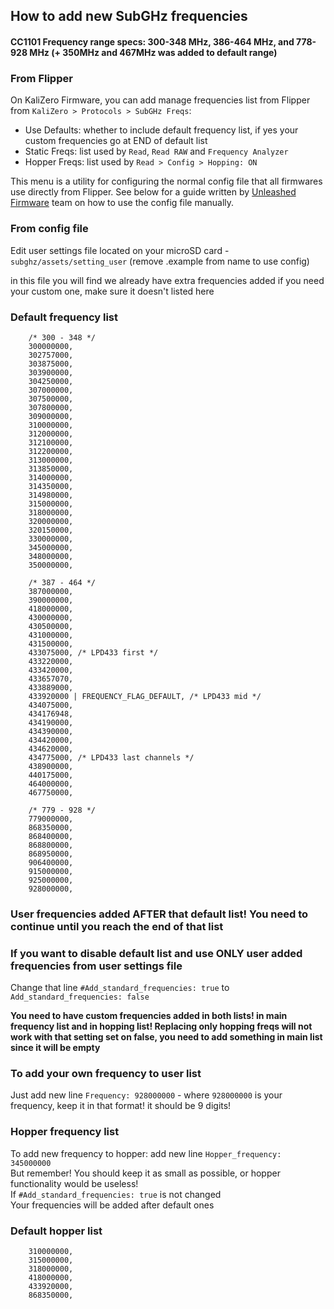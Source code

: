 ## How to add new SubGHz frequencies

#### CC1101 Frequency range specs: 300-348 MHz, 386-464 MHz, and 778-928 MHz  (+ 350MHz and 467MHz was added to default range)

### From Flipper

On KaliZero Firmware, you can add manage frequencies list from Flipper from `KaliZero > Protocols > SubGHz Freqs`:
- Use Defaults: whether to include default frequency list, if yes your custom frequencies go at END of default list
- Static Freqs: list used by `Read`, `Read RAW` and `Frequency Analyzer`
- Hopper Freqs: list used by `Read > Config > Hopping: ON`

This menu is a utility for configuring the normal config file that all firmwares use directly from Flipper. See below for a guide written by [Unleashed Firmware](https://github.com/DarkFlippers/unleashed-firmware) team on how to use the config file manually.


### From config file

Edit user settings file located on your microSD card - `subghz/assets/setting_user` (remove .example from name to use config)

in this file you will find we already have extra frequencies added
if you need your custom one, make sure it doesn't listed here

### Default frequency list
```
    /* 300 - 348 */
    300000000,
    302757000,
    303875000,
    303900000,
    304250000,
    307000000,
    307500000,
    307800000,
    309000000,
    310000000,
    312000000,
    312100000,
    312200000,
    313000000,
    313850000,
    314000000,
    314350000,
    314980000,
    315000000,
    318000000,
    320000000,
    320150000,
    330000000,
    345000000,
    348000000,
    350000000,

    /* 387 - 464 */
    387000000,
    390000000,
    418000000,
    430000000,
    430500000,
    431000000,
    431500000,
    433075000, /* LPD433 first */
    433220000,
    433420000,
    433657070,
    433889000,
    433920000 | FREQUENCY_FLAG_DEFAULT, /* LPD433 mid */
    434075000,
    434176948,
    434190000,
    434390000,
    434420000,
    434620000,
    434775000, /* LPD433 last channels */
    438900000,
    440175000,
    464000000,
    467750000,

    /* 779 - 928 */
    779000000,
    868350000,
    868400000,
    868800000,
    868950000,
    906400000,
    915000000,
    925000000,
    928000000,
```

### User frequencies added AFTER that default list! You need to continue until you reach the end of that list

### If you want to disable default list and use ONLY user added frequencies from user settings file
Change that line
`#Add_standard_frequencies: true`
to
`Add_standard_frequencies: false`

**You need to have custom frequencies added in both lists! in main frequency list and in hopping list! Replacing only hopping freqs will not work with that setting set on false, you need to add something in main list since it will be empty**

### To add your own frequency to user list 
Just add new line
`Frequency: 928000000` - where `928000000` is your frequency, keep it in that format! it should be 9 digits!

### Hopper frequency list
To add new frequency to hopper:
add new line `Hopper_frequency: 345000000`<br>
But remember! You should keep it as small as possible, or hopper functionality would be useless!<br>
If `#Add_standard_frequencies: true` is not changed<br>
Your frequencies will be added after default ones

### Default hopper list
```
    310000000,
    315000000,
    318000000,
    418000000,
    433920000,
    868350000,
```
